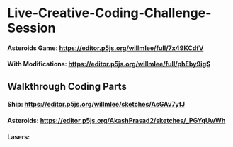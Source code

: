 # Live-Creative-Coding-Challenge-Session
#### Asteroids Game: https://editor.p5js.org/willmlee/full/7x49KCdfV <br>
#### With Modifications: https://editor.p5js.org/willmlee/full/phEby9igS

## Walkthrough Coding Parts
#### Ship: https://editor.p5js.org/willmlee/sketches/AsGAv7yfJ

#### Asteroids: https://editor.p5js.org/AkashPrasad2/sketches/_PGYqUwWh

#### Lasers: 
